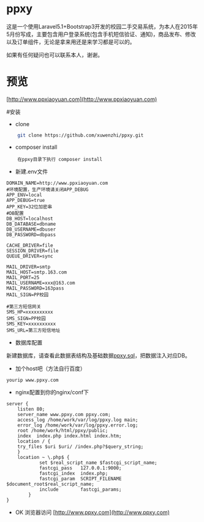 # ppxy
这是一个使用Laravel5.1+Bootstrap3开发的校园二手交易系统，为本人在2015年5月份写成，主要包含用户登录系统(包含手机短信验证、通知)，商品发布、修改以及订单组件，无论是拿来用还是来学习都是可以的。

如果有任何疑问也可以联系本人，谢谢。

# 预览
[http://www.ppxiaoyuan.com](http://www.ppxiaoyuan.com)


#安装

- clone

```bash
    git clone https://github.com/xuwenzhi/ppxy.git
```

- composer install

```
    在ppxy目录下执行 composer install
```

- 新建.env文件

```
DOMAIN_NAME=http://www.ppxiaoyuan.com
#环境配置，生产环境请关闭APP_DEBUG
APP_ENV=local
APP_DEBUG=true
APP_KEY=32位加密串
#DB配置
DB_HOST=localhost
DB_DATABASE=dbname
DB_USERNAME=dbuser
DB_PASSWORD=dbpass

CACHE_DRIVER=file
SESSION_DRIVER=file
QUEUE_DRIVER=sync

MAIL_DRIVER=smtp
MAIL_HOST=smtp.163.com
MAIL_PORT=25
MAIL_USERNAME=xxx@163.com
MAIL_PASSWORD=163pass
MAIL_SIGN=PP校园

#第三方短信网关
SMS_HP=xxxxxxxxxx
SMS_SIGN=PP校园
SMS_KEY=xxxxxxxxxx
SMS_URL=第三方短信地址

```

- 数据库配置

新建数据库，请查看此数据表结构及基础数据[ppxy.sql](http://file.xuwenzhi.com/docs/ppxy.txt)，把数据注入对应DB。

- 加个host吧（方法自行百度）

```
yourip www.ppxy.com
```
- nginx配置到你的nginx/conf下

```
server {
    listen 80;
    server_name www.ppxy.com ppxy.com;
    access_log /home/work/var/log/ppxy.log main;
    error_log /home/work/var/log/ppxy.error.log;
    root /home/work/html/ppxy/public;
    index  index.php index.html index.htm;
    location / {
    try_files $uri $uri/ /index.php?$query_string;
    }
    location ~ \.php$ {
            set $real_script_name $fastcgi_script_name;
            fastcgi_pass   127.0.0.1:9000;
            fastcgi_index  index.php;
            fastcgi_param  SCRIPT_FILENAME  $document_root$real_script_name;
            include        fastcgi_params;
        }
}
```

- OK
浏览器访问 [http://www.ppxy.com](http://www.ppxy.com)

